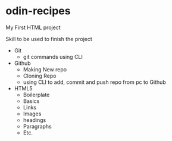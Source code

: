 # odin-recipes
My First HTML project

Skill to be used to finish the project
* Git
    - git commands using CLI
* Github
    - Making New repo
    - Cloning Repo
    - using CLI to add, commit and push repo from pc to Github
* HTML5
    - Boilerplate
    - Basics
    - Links
    - Images
    - headings
    - Paragraphs
    - Etc.